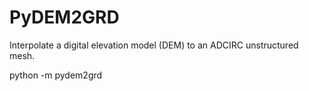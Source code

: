 # PyDEM2GRD
Interpolate a digital elevation model (DEM) to an ADCIRC unstructured mesh.

python -m pydem2grd
